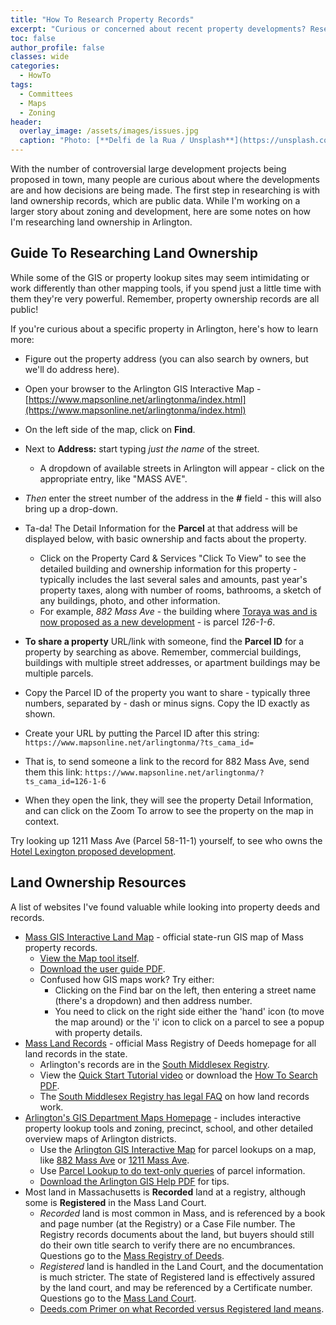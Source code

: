 ```yaml
---
title: "How To Research Property Records"
excerpt: "Curious or concerned about recent property developments? Research the land records."
toc: false
author_profile: false
classes: wide
categories:
  - HowTo
tags:
  - Committees
  - Maps
  - Zoning
header:
  overlay_image: /assets/images/issues.jpg
  caption: "Photo: [**Delfi de la Rua / Unsplash**](https://unsplash.com)"
---
```


With the number of controversial large development projects being proposed in town, many people are curious about where the developments are and how decisions are being made.  The first step in researching is with land ownership records, which are public data.  While I'm working on a larger story about zoning and development, here are some notes on how I'm researching land ownership in Arlington.

## Guide To Researching Land Ownership

While some of the GIS or property lookup sites may seem intimidating or work differently than other mapping tools, if you spend just a little time with them they're very powerful.  Remember, property ownership records are all public!

If you're curious about a specific property in Arlington, here's how to learn more:

- Figure out the property address (you can also search by owners, but we'll do address here).
- Open your browser to the Arlington GIS Interactive Map - [https://www.mapsonline.net/arlingtonma/index.html](https://www.mapsonline.net/arlingtonma/index.html)
- On the left side of the map, click on **Find**.
- Next to **Address:** start typing _just the name_ of the street.  
  - A dropdown of available streets in Arlington will appear - click on the appropriate entry, like "MASS AVE".
- _Then_ enter the street number of the address in the **#** field - this will also bring up a drop-down.
- Ta-da!  The Detail Information for the **Parcel** at that address will be displayed below, with basic ownership and facts about the property.
  - Click on the Property Card & Services "Click To View" to see the detailed building and ownership information for this property - typically includes the last several sales and amounts, past year's property taxes, along with number of rooms, bathrooms, a sketch of any buildings, photo, and other information.
  - For example, _882 Mass Ave_ - the building where [Toraya was and is now proposed as a new development](/issues/882massave) - is parcel _126-1-6_.

- **To share a property** URL/link with someone, find the **Parcel ID** for a property by searching as above.  Remember, commercial buildings, buildings with multiple street addresses, or apartment buildings may be multiple parcels.
- Copy the Parcel ID of the property you want to share - typically three numbers, separated by - dash or minus signs.  Copy the ID exactly as shown.
- Create your URL by putting the Parcel ID after this string: `https://www.mapsonline.net/arlingtonma/?ts_cama_id=`
- That is, to send someone a link to the record for 882 Mass Ave, send them this link:
  `https://www.mapsonline.net/arlingtonma/?ts_cama_id=126-1-6`
- When they open the link, they will see the property Detail Information, and can click on the Zoom To arrow to see the property on the map in context.

Try looking up 1211 Mass Ave (Parcel 58-11-1) yourself, to see who owns the [Hotel Lexington proposed development](/issues/hotellexington).

## Land Ownership Resources

A list of websites I've found valuable while looking into property deeds and records.

- <i class="fa fa-map"></i> [Mass GIS Interactive Land Map](https://www.mass.gov/service-details/massachusetts-interactive-property-map) - official state-run GIS map of Mass property records. 
  - [View the Map tool itself](http://massgis.maps.arcgis.com/apps/OnePane/basicviewer/index.html?appid=47689963e7bb4007961676ad9fc56ae9).
  - <i class="fa fa-info-circle"></i> [Download the user guide PDF](https://www.mass.gov/doc/massachusetts-interactive-property-map-user-guide/download).
  - Confused how GIS maps work? Try either:
    - Clicking on the Find bar on the left, then entering a street name (there's a dropdown) and then address number.
    - You need to click on the right side either the 'hand' icon (to move the map around) or the 'i' icon to click on a parcel to see a popup with property details.
- <i class="fa fa-file-contract"></i> [Mass Land Records](https://www.masslandrecords.com/) - official Mass Registry of Deeds homepage for all land records in the state.
  - Arlington's records are in the [South Middlesex Registry](https://www.masslandrecords.com/MiddlesexSouth/default.aspx?AspxAutoDetectCookieSupport=1).
  - <i class="fa fa-info-circle"></i> View the [Quick Start Tutorial video](http://youtu.be/3WV0qcMpORw) or download the [How To Search PDF](https://www.masslandrecords.com/MiddlesexSouth/default.aspx?AspxAutoDetectCookieSupport=1#).
  - The [South Middlesex Registry has legal FAQ](http://www.middlesexsouthregistry.com/faq.html) on how land records work.
- <i class="fa fa-map-marked"></i> [Arlington's GIS Department Maps Homepage](https://www.arlingtonma.gov/departments/information-technology/geographic-information-system-gis) - includes interactive property lookup tools and zoning, precinct, school, and other detailed overview maps of Arlington districts.  
  - Use the [Arlington GIS Interactive Map](https://www.mapsonline.net/arlingtonma/index.html) for parcel lookups on a map, like [882 Mass Ave](https://www.mapsonline.net/arlingtonma/?ts_cama_id=126-1-6#x=-7922040.241994,5223600.966815,-7921818.992627,5223760.409679) or [1211 Mass Ave](https://www.mapsonline.net/arlingtonma/?ts_cama_id=58-11-1#x=-7923472.218977,5224628.990286,-7923250.96961,5224788.43315).
  - Use [Parcel Lookup to do text-only queries](https://www.arlingtonma.gov/departments/information-technology/geographic-information-system-gis/address-search) of parcel information.
  - <i class="fa fa-info-circle"></i> [Download the Arlington GIS Help PDF](https://www.arlingtonma.gov/home/showdocument?id=22331) for tips.
- <i class="fa fa-drafting-compass"></i> Most land in Massachusetts is **Recorded** land at a registry, although some is **Registered** in the Mass Land Court.
  - _Recorded_ land is most common in Mass, and is referenced by a book and page number (at the Registry) or a Case File number.  The Registry records documents about the land, but buyers should still do their own title search to verify there are no encumbrances. Questions go to the [Mass Registry of Deeds](https://www.sec.state.ma.us/rod/rodidx.htm).
  - _Registered_ land is handled in the Land Court, and the documentation is much stricter.  The state of Registered land is effectively assured by the land court, and may be referenced by a Certificate number. Questions go to the [Mass Land Court](https://www.mass.gov/orgs/land-court).
  - [Deeds.com Primer on what Recorded versus Registered land means](https://www.deeds.com/articles/understanding-the-difference-between-recorded-land-and-registered-land-in-massachusetts/).

